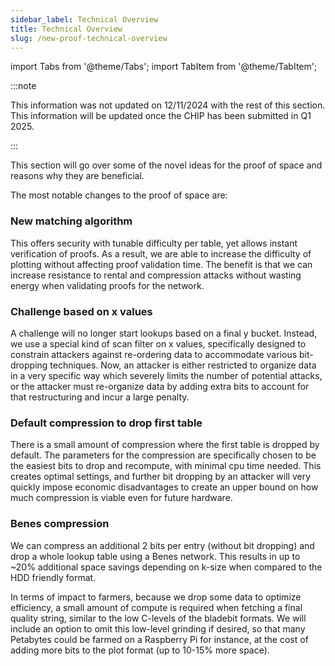 ```yaml
---
sidebar_label: Technical Overview
title: Technical Overview
slug: /new-proof-technical-overview
---
```


import Tabs from '@theme/Tabs';
import TabItem from '@theme/TabItem';

:::note

This information was not updated on 12/11/2024 with the rest of this section.
This information will be updated once the CHIP has been submitted in Q1 2025.

:::

This section will go over some of the novel ideas for the proof of space and reasons why they are beneficial.

The most notable changes to the proof of space are:

### New matching algorithm

This offers security with tunable difficulty per table, yet allows instant verification of proofs. As a result, we are able to increase the difficulty of plotting without affecting proof validation time. The benefit is that we can increase resistance to rental and compression attacks without wasting energy when validating proofs for the network.

### Challenge based on x values

A challenge will no longer start lookups based on a final y bucket. Instead, we use a special kind of scan filter on x values, specifically designed to constrain attackers against re-ordering data to accommodate various bit-dropping techniques. Now, an attacker is either restricted to organize data in a very specific way which severely limits the number of potential attacks, or the attacker must re-organize data by adding extra bits to account for that restructuring and incur a large penalty.

### Default compression to drop first table

There is a small amount of compression where the first table is dropped by default. The parameters for the compression are specifically chosen to be the easiest bits to drop and recompute, with minimal cpu time needed. This creates optimal settings, and further bit dropping by an attacker will very quickly impose economic disadvantages to create an upper bound on how much compression is viable even for future hardware.

### Benes compression

We can compress an additional 2 bits per entry (without bit dropping) and drop a whole lookup table using a Benes network. This results in up to ~20% additional space savings depending on k-size when compared to the HDD friendly format.

In terms of impact to farmers, because we drop some data to optimize efficiency, a small amount of compute is required when fetching a final quality string, similar to the low C-levels of the bladebit formats. We will include an option to omit this low-level grinding if desired, so that many Petabytes could be farmed on a Raspberry Pi for instance, at the cost of adding more bits to the plot format (up to 10-15% more space).
